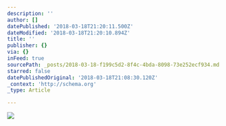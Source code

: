 ```yaml
---
description: ''
author: []
datePublished: '2018-03-18T21:20:11.500Z'
dateModified: '2018-03-18T21:20:10.894Z'
title: ''
publisher: {}
via: {}
inFeed: true
sourcePath: _posts/2018-03-18-f199c5d2-8f4c-4bda-8098-73e252ecf934.md
starred: false
datePublishedOriginal: '2018-03-18T21:08:30.120Z'
_context: 'http://schema.org'
_type: Article

---
```

![](https://imgflo.herokuapp.com/graph/2b2431f8e7ba7b0/201126a1dc428868b760b10afaeeee1b/croprotate.jpg?cropheight=1024&cropwidth=708&degrees=0&input=https%3A%2F%2Fthe-grid-user-content.s3-us-west-2.amazonaws.com%2F0c0427c0-fd10-46a7-ab1e-ccdbc84311ff.jpg&x=4&y=0)